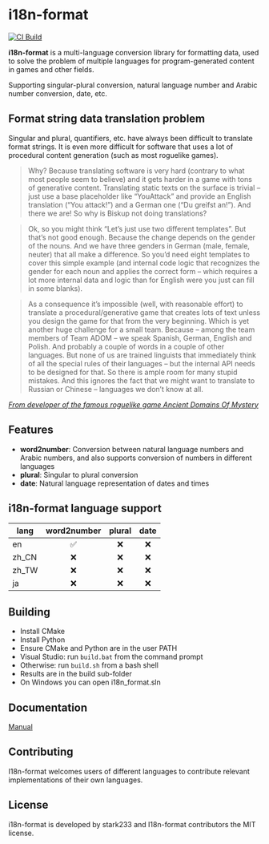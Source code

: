 # i18n-format

[![CI Build](https://github.com/molingyu/i18n-format/actions/workflows/build.yaml/badge.svg)](https://github.com/molingyu/i18n-format/actions/workflows/build.yaml)

**i18n-format** is a multi-language conversion library for formatting data, used to solve the problem of multiple languages for program-generated content in games and other fields. 

Supporting singular-plural conversion,
natural language number and Arabic number conversion, date, etc.

## Format string data translation problem
Singular and plural, quantifiers, etc. have always been difficult to translate format strings. It is even more difficult for software that uses a lot of procedural content generation (such as most roguelike games).

>Why? Because translating software is very hard (contrary to what most people seem to believe) and it gets harder in a game with tons of generative content. Translating static texts on the surface is trivial – just use a base placeholder like “YouAttack” and provide an English translation (“You attack!”) and a German one (“Du greifst an!”). And there we are! So why is Biskup not doing translations?

>Ok, so you might think “Let’s just use two different templates”. But that’s not good enough. Because the change depends on the gender of the nouns. And we have three genders in German (male, female, neuter) that all make a difference. So you’d need eight templates to cover this simple example (and internal code logic that recognizes the gender for each noun and applies the correct form – which requires a lot more internal data and logic than for English were you just can fill in some blanks).

>As a consequence it’s impossible (well, with reasonable effort) to translate a procedural/generative game that creates lots of text unless you design the game for that from the very beginning. Which is yet another huge challenge for a small team. Because – among the team members of Team ADOM – we speak Spanish, German, English and Polish. And probably a couple of words in a couple of other languages. But none of us are trained linguists that immediately think of all the special rules of their languages – but the internal API needs to be designed for that. So there is ample room for many stupid mistakes. And this ignores the fact that we might want to translate to Russian or Chinese – languages we don’t know at all.

*[From developer of the famous roguelike game Ancient Domains Of Mystery](https://www.ultimate-adom.com/index.php/2018/11/22/translating-a-roguelike-game/)*

## Features

- **word2number**: Conversion between natural language numbers and Arabic numbers, and also supports conversion of
  numbers in different languages
- **plural**: Singular to plural conversion
- **date**: Natural language representation of dates and times

## i18n-format language support

| lang  | word2number | plural | date |
|-------|:-----------:|:------:|:----:|
| en    |      ✅      |   ❌    |  ❌   |
| zh_CN |      ❌      |   ❌    |  ❌   |
| zh_TW |      ❌      |   ❌    |  ❌   |
| ja    |      ❌      |   ❌    |  ❌   |

## Building

- Install CMake
- Install Python
- Ensure CMake and Python are in the user PATH
- Visual Studio: run `build.bat` from the command prompt
- Otherwise: run `build.sh` from a bash shell
- Results are in the build sub-folder
- On Windows you can open i18n_format.sln

## Documentation

[Manual]()

## Contributing

I18n-format welcomes users of different languages to contribute relevant implementations of their own languages.

## License

i18n-format is developed by stark233 and I18n-format contributors the MIT license.